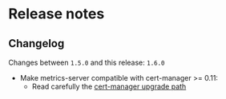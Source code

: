 # Release notes

## Changelog

Changes between `1.5.0` and this release: `1.6.0`

- Make metrics-server compatible with cert-manager >= 0.11:
  - Read carefully the [cert-manager upgrade path](https://github.com/sighupio/fury-kubernetes-ingress/blob/v1.6.0/docs/releases/v1.6.0.md)

